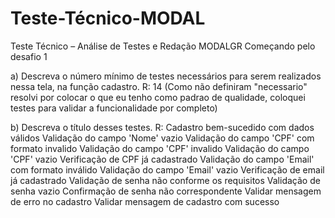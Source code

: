 # Teste-Técnico-MODAL
Teste Técnico – Análise de Testes e Redação MODALGR
Começando pelo desafio 1

a) Descreva o número mínimo de testes necessários para serem realizados nessa
tela, na função cadastro.
R:
14 (Como não definiram "necessario" resolvi por colocar o que eu tenho como padrao de qualidade, coloquei testes para validar a funcionalidade por completo)

b) Descreva o título desses testes.
R:
Cadastro bem-sucedido com dados válidos 
Validação do campo 'Nome' vazio
Validação do campo 'CPF' com formato invalido
Validação do campo 'CPF' invalido
Validação do campo 'CPF' vazio
Verificação de CPF já cadastrado
Validação do campo 'Email' com formato inválido
Validação do campo 'Email' vazio
Verificação de email já cadastrado
Validação de senha não conforme os requisitos
Validação de senha vazio
Confirmação de senha não correspondente
Validar mensagem de erro no cadastro
Validar mensagem de cadastro com sucesso
